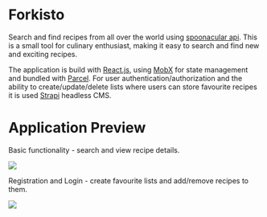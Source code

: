 # Forkisto
Search and find recipes from all over the world using [spoonacular api](https://spoonacular.com/food-api).
This is a small tool for culinary enthusiast, making it easy to search and find new and exciting recipes.

The application is build with [React.js](https://reactjs.org/docs/getting-started.html), using [MobX](https://mobx.js.org/README.html) for state management and bundled with [Parcel](https://parceljs.org/). For user authentication/authorization and the ability to create/update/delete lists where users can store favourite recipes it is used [Strapi](https://strapi.io/) headless CMS.

# Application Preview

Basic functionality - search and view recipe details.

![](preview1.gif)

Registration and Login - create favourite lists and add/remove recipes to them. 

![](preview2.gif)

